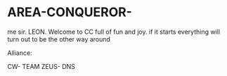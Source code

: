 # AREA-CONQUEROR-
me sir. LEON. Welcome to CC full of fun and joy. if it starts everything will turn out to be the other way around  

Alliance:

CW-
TEAM
ZEUS-
DNS
